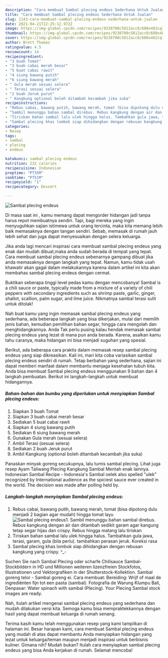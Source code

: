 ```yaml
---
description: "Cara membuat Sambal plecing endeus Sederhana Untuk Jualan"
title: "Cara membuat Sambal plecing endeus Sederhana Untuk Jualan"
slug: 1143-cara-membuat-sambal-plecing-endeus-sederhana-untuk-jualan
date: 2021-04-21T22:25:12.972Z
image: https://img-global.cpcdn.com/recipes/9238700c5812acc0/680x482cq70/sambal-plecing-endeus-foto-resep-utama.jpg
thumbnail: https://img-global.cpcdn.com/recipes/9238700c5812acc0/680x482cq70/sambal-plecing-endeus-foto-resep-utama.jpg
cover: https://img-global.cpcdn.com/recipes/9238700c5812acc0/680x482cq70/sambal-plecing-endeus-foto-resep-utama.jpg
author: Brett Thomas
ratingvalue: 4.5
reviewcount: 14
recipeingredient:
- "3 buah Tomat"
- "3 buah cabai merah besar"
- "5 buat cabai rawit"
- "4 siung bawang putih"
- "6 siung bawang merah"
- " Gula merah sesuai selera"
- " Terasi sesuai selera"
- "2 buah Jeruk purut"
- " Kangkung optional boleh ditambah kecambah jika suka"
recipeinstructions:
- "Rebus cabai, bawang putih, bawang merah, tomat (bisa dipotong dulu menjadi 2 bagian agar mudah) hingga tomat layu"
- "Sambil menunggu bahan sambal direbus. Rebus kangkung dengan air dan ditambah sedikit garam agar kangung tetap segar hijau dan crispy. Rebus hingga matang lalu tiriskan"
- "Tiriskan bahan sambal lalu ulek hingga halus. Tambahkan gula jawa, terasi, garam, gula (bila perlu). tambahkan perasan jeruk. Koreksi rasa"
- "Sambal plecing khas lombok siap dihidangkan dengan rebusan kangkung yang crispy. ^_-"
categories:
- Resep
tags:
- sambal
- plecing
- endeus

katakunci: sambal plecing endeus 
nutrition: 232 calories
recipecuisine: Indonesian
preptime: "PT35M"
cooktime: "PT51M"
recipeyield: "1"
recipecategory: Dessert

---
```



![Sambal plecing endeus](https://img-global.cpcdn.com/recipes/9238700c5812acc0/680x482cq70/sambal-plecing-endeus-foto-resep-utama.jpg)

Di masa  saat ini , kamu memang dapat mengorder hidangan jadi tanpa harus repot membuatnya sendiri. Tapi, bagi mereka yang ingin menyuguhkan sajian istimewa untuk orang tercinta, maka kita memang lebih baik memasaknya dengan tangan sendiri. Sebab, memasak di rumah jauh lebih sehat dan juga dapat menyesuaikan dengan selera keluarga.

Jika anda lagi mencari inspirasi cara membuat sambal plecing endeus yang enak dan mudah dibuat,maka anda sudah berada di tempat yang tepat. Cara membuat sambal plecing endeus  sebenarnya gampang dibuat jika anda memasaknya dengan langkah yang tepat. Namun, kamu tidak usah khawatir akan gagal dalam melakukannya 
karena dalam artikel ini kita akan membahas sambal plecing endeus dengan cermat.  

Buktikan seberapa tinggi level pedas kamu dengan mencobanya! Sambal is a chili sauce or paste, typically made from a mixture of a variety of chili peppers with secondary ingredients such as shrimp paste, garlic, ginger, shallot, scallion, palm sugar, and lime juice. Nikmatnya sambal terasi sulit untuk ditolak!

Nah buat kamu yang ingin memasak sambal plecing endeus yang sederhana, ada beberapa langkah yang bisa dikerjakan, mulai dari memilih jenis bahan, kemudian pemilihan bahan segar, hingga cara mengolah dan menghidangkannya. Anda Tak perlu pusing kalau hendak memasak sambal plecing endeus yang lezat di mana pun anda berada. Karena, asalkan kamu  tahu caranya, maka hidangan ini bisa menjadi suguhan yang spesial.

Berikut, ada beberapa cara praktis  dalam memasak resep sambal plecing endeus yang siap dikreasikan. Kali ini, mari kita coba variasikan sambal plecing endeus sendiri di rumah. Tetap berbahan yang sederhana, sajian ini dapat memberi manfaat dalam membantu menjaga kesehatan tubuh kita. Anda bisa membuat Sambal plecing endeus menggunakan 9 bahan dan 4 langkah pembuatan. Berikut ini langkah-langkah untuk membuat hidangannya.

<!--inarticleads1-->

##### Bahan-bahan dan bumbu yang diperlukan untuk menyiapkan Sambal plecing endeus:

1. Siapkan 3 buah Tomat
1. Siapkan 3 buah cabai merah besar
1. Sediakan 5 buat cabai rawit
1. Siapkan 4 siung bawang putih
1. Sediakan 6 siung bawang merah
1. Gunakan  Gula merah (sesuai selera)
1. Ambil  Terasi (sesuai selera)
1. Sediakan 2 buah Jeruk purut
1. Ambil  Kangkung (optional boleh ditambah kecambah jika suka)


Panaskan minyak goreng secukupnya, lalu tumis sambal plecing. Lihat juga resep Ayam Taliwang Plecing Kangkung Sambal Mentah enak lainnya. Indonesian Sambal Recipe - Indonesia&#39;s Sambal oelek also spelled &#34;ulek&#34; recognized by International audience as the spiciest sauce ever created in the world. The decision was made after polling held by. 

<!--inarticleads2-->

##### Langkah-langkah menyiapkan Sambal plecing endeus:

1. Rebus cabai, bawang putih, bawang merah, tomat (bisa dipotong dulu menjadi 2 bagian agar mudah) hingga tomat layu
<img src="https://img-global.cpcdn.com/steps/f19f9c2448610e35/160x128cq70/sambal-plecing-endeus-langkah-memasak-1-foto.jpg" alt="Sambal plecing endeus">1. Sambil menunggu bahan sambal direbus. Rebus kangkung dengan air dan ditambah sedikit garam agar kangung tetap segar hijau dan crispy. Rebus hingga matang lalu tiriskan
1. Tiriskan bahan sambal lalu ulek hingga halus. Tambahkan gula jawa, terasi, garam, gula (bila perlu). tambahkan perasan jeruk. Koreksi rasa
1. Sambal plecing khas lombok siap dihidangkan dengan rebusan kangkung yang crispy. ^_-


Suchen Sie nach Sambal Plecing oder scharfe Chilisauce Sambal-Stockbildern in HD und Millionen weiteren lizenzfreien Stockfotos, Illustrationen und Vektorgrafiken in der Shutterstock-Kollektion. Sambal goreng telor - Sambal goreng ei. Cara membuat: Bereiding: Wrijf of maal de ingrediënten fijn tot een pasta (sambal). Fotografía de Warung Klumpu Bali, Denpasar: Water spinach with sambal (Plecing). Your Plecing Sambal stock images are ready. 

Nah, itulah artikel mengenai  sambal plecing endeus  yang sederhana dan mudah dilakukan versi kita. Semoga kamu bisa mempraktekkannya dengan hasil yang dapat membuat keluarga di rumah senang. 

Terima kasih kamu telah menggunakan resep yang kami tampilkan di halaman ini. Besar harapan kami, cara membuat  Sambal plecing endeus yang mudah di atas dapat membantu Anda menyiapkan hidangan yang lezat untuk keluarga/teman maupun menjadi inspirasi untuk berbisnis kuliner. Gimana nih? Mudah bukan? Itulah cara menyiapkan sambal plecing endeus yang bisa Anda kerjakan di rumah. Selamat mencoba!

